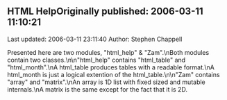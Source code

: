 ## HTML HelpOriginally published: 2006-03-11 11:10:21 
Last updated: 2006-03-11 23:11:40 
Author: Stephen Chappell 
 
Presented here are two modules, "html_help" & "Zam".\nBoth modules contain two classes.\n\n"html_help" contains "html_table" and "html_month".\nA html_table produces tables with a readable format.\nA html_month is just a logical extention of the html_table.\n\n"Zam" contains "array" and "matrix".\nAn array is 1D list with fixed sized and mutable internals.\nA matrix is the same except for the fact that it is 2D.